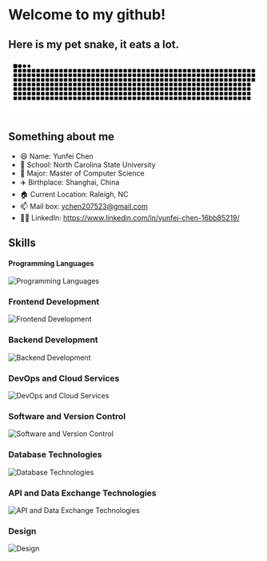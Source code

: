 # Welcome to my github!

## Here is my pet snake, it eats a lot.
![](https://github.com/ychen-207523/ychen-207523/blob/output/github-contribution-grid-snake-dark.svg)

## Something about me

 - 😄 Name: Yunfei Chen
 - 🏫 School: North Carolina State University
 - 🔭 Major: Master of Computer Science
 - ✈️ Birthplace: Shanghai, China
 - 🏠 Current Location: Raleigh, NC
 - 📫 Mail box: ychen207523@gmail.com
 - 🙋‍♂️ LinkedIn: https://www.linkedin.com/in/yunfei-chen-16bb85219/

## Skills

#### Programming Languages
![Programming Languages](https://skillicons.dev/icons?i=java,kotlin,c,cpp,js,ruby)

### Frontend Development
![Frontend Development](https://skillicons.dev/icons?i=react,vue,angular,css,html)

### Backend Development
![Backend Development](https://skillicons.dev/icons?i=rails,nodejs,spring) 

### DevOps and Cloud Services
![DevOps and Cloud Services](https://skillicons.dev/icons?i=aws,docker,k8s,azure,kafka)

### Software and Version Control
![Software and Version Control](https://skillicons.dev/icons?i=maven,git,github)

### Database Technologies
![Database Technologies](https://skillicons.dev/icons?i=mysql,postgres,redis,sqlite)

### API and Data Exchange Technologies
![API and Data Exchange Technologies](https://skillicons.dev/icons?i=graphql,postman)

### Design
![Design](https://skillicons.dev/icons?i=figma)


<!--
**ychen-207523/ychen-207523** is a ✨ _special_ ✨ repository because its `README.md` (this file) appears on your GitHub profile.

Here are some ideas to get you started:

- 🔭 I’m currently working on ...
- 🌱 I’m currently learning ...
- 👯 I’m looking to collaborate on ...
- 🤔 I’m looking for help with ...
- 💬 Ask me about ...
- 📫 How to reach me: ...
- 😄 Pronouns: ...
- ⚡ Fun fact: ...
-->
